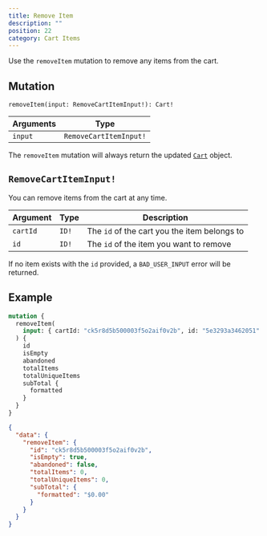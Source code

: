```yaml
---
title: Remove Item
description: ""
position: 22
category: Cart Items
---
```


Use the `removeItem` mutation to remove any items from the cart.

## Mutation

`removeItem(input: RemoveCartItemInput!): Cart!`

| Arguments | Type                   |
| --------- | ---------------------- |
| `input`   | `RemoveCartItemInput!` |

The `removeItem` mutation will always return the updated [`Cart`](/graphql-types#cart) object.

## `RemoveCartItemInput!`

You can remove items from the cart at any time.

| Argument | Type  | Description                                  |
| -------- | ----- | -------------------------------------------- |
| `cartId` | `ID!` | The `id` of the cart you the item belongs to |
| `id`     | `ID!` | The `id` of the item you want to remove      |

<alert type="info">

If no item exists with the `id` provided, a `BAD_USER_INPUT` error will be returned.

</alert>

## Example

<code-group>
  <code-block label="Mutation" active>

```graphql
mutation {
  removeItem(
    input: { cartId: "ck5r8d5b500003f5o2aif0v2b", id: "5e3293a3462051" }
  ) {
    id
    isEmpty
    abandoned
    totalItems
    totalUniqueItems
    subTotal {
      formatted
    }
  }
}
```

  </code-block>
  <code-block label="Response">

```json
{
  "data": {
    "removeItem": {
      "id": "ck5r8d5b500003f5o2aif0v2b",
      "isEmpty": true,
      "abandoned": false,
      "totalItems": 0,
      "totalUniqueItems": 0,
      "subTotal": {
        "formatted": "$0.00"
      }
    }
  }
}
```

  </code-block>
</code-group>
